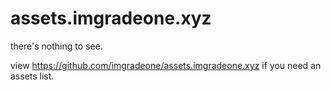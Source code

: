 # assets.imgradeone.xyz

there's nothing to see.

view https://github.com/imgradeone/assets.imgradeone.xyz if you need an assets list.
